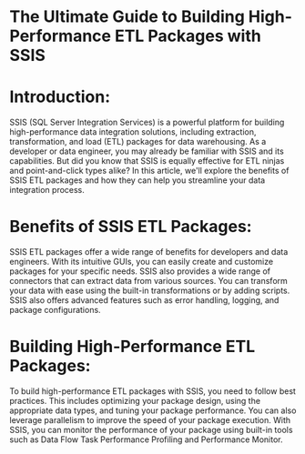 # The Ultimate Guide to Building High-Performance ETL Packages with SSIS


# Introduction:
SSIS (SQL Server Integration Services) is a powerful platform for building high-performance data integration solutions, including extraction, transformation, and load (ETL) packages for data warehousing. As a developer or data engineer, you may already be familiar with SSIS and its capabilities. But did you know that SSIS is equally effective for ETL ninjas and point-and-click types alike? In this article, we'll explore the benefits of SSIS ETL packages and how they can help you streamline your data integration process.

# Benefits of SSIS ETL Packages:
SSIS ETL packages offer a wide range of benefits for developers and data engineers. With its intuitive GUIs, you can easily create and customize packages for your specific needs. SSIS also provides a wide range of connectors that can extract data from various sources. You can transform your data with ease using the built-in transformations or by adding scripts. SSIS also offers advanced features such as error handling, logging, and package configurations.

# Building High-Performance ETL Packages:
To build high-performance ETL packages with SSIS, you need to follow best practices. This includes optimizing your package design, using the appropriate data types, and tuning your package performance. You can also leverage parallelism to improve the speed of your package execution. With SSIS, you can monitor the performance of your package using built-in tools such as Data Flow Task Performance Profiling and Performance Monitor.
